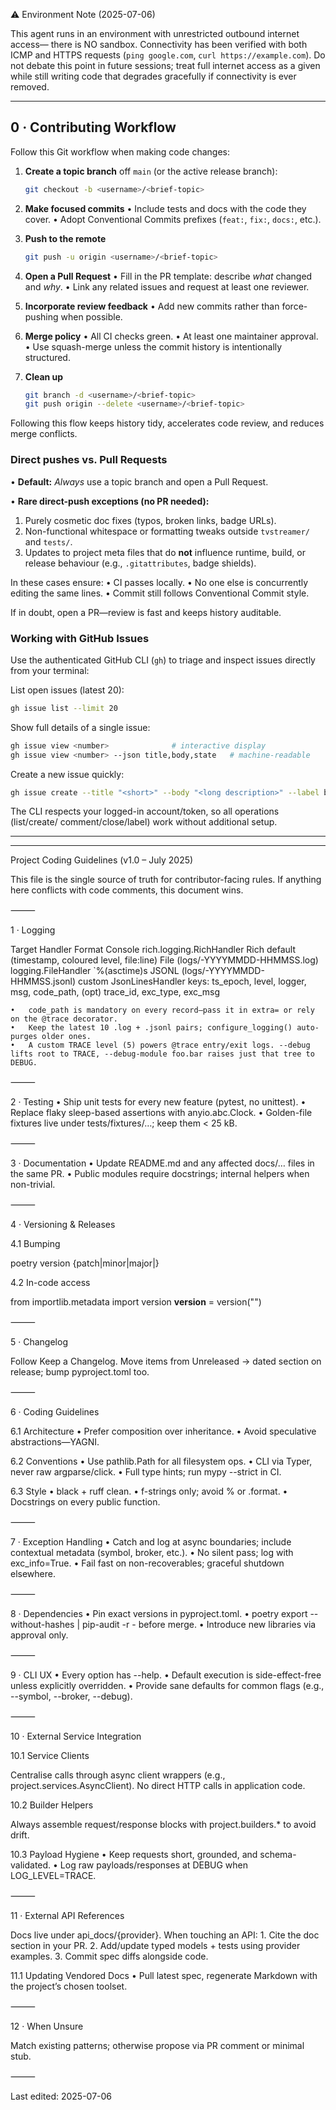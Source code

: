 ⚠️  Environment Note (2025-07-06)

This agent runs in an environment with unrestricted outbound internet access—
there is NO sandbox. Connectivity has been verified with both ICMP and
HTTPS requests (`ping google.com`, `curl https://example.com`). Do not debate
this point in future sessions; treat full internet access as a given while
still writing code that degrades gracefully if connectivity is ever removed.

---

## 0 · Contributing Workflow

Follow this Git workflow when making code changes:

1. **Create a topic branch** off `main` (or the active release branch):
   ```bash
   git checkout -b <username>/<brief-topic>
   ```

2. **Make focused commits**
   • Include tests and docs with the code they cover.
   • Adopt Conventional Commits prefixes (`feat:`, `fix:`, `docs:`, etc.).

3. **Push to the remote**
   ```bash
   git push -u origin <username>/<brief-topic>
   ```

4. **Open a Pull Request**
   • Fill in the PR template: describe _what_ changed and _why_.
   • Link any related issues and request at least one reviewer.

5. **Incorporate review feedback**
   • Add new commits rather than force-pushing when possible.

6. **Merge policy**
   • All CI checks green.
   • At least one maintainer approval.
   • Use squash-merge unless the commit history is intentionally structured.

7. **Clean up**
   ```bash
   git branch -d <username>/<brief-topic>
   git push origin --delete <username>/<brief-topic>
   ```

Following this flow keeps history tidy, accelerates code review, and reduces
merge conflicts.

### Direct pushes vs. Pull Requests

• **Default:** _Always_ use a topic branch and open a Pull Request.

• **Rare direct-push exceptions (no PR needed):**
  1. Purely cosmetic doc fixes (typos, broken links, badge URLs).
  2. Non-functional whitespace or formatting tweaks outside `tvstreamer/` and
     `tests/`.
  3. Updates to project meta files that do **not** influence runtime, build, or
     release behaviour (e.g., `.gitattributes`, badge shields).

  In these cases ensure:
  • CI passes locally.
  • No one else is concurrently editing the same lines.
  • Commit still follows Conventional Commit style.

If in doubt, open a PR—review is fast and keeps history auditable.

### Working with GitHub Issues

Use the authenticated GitHub CLI (`gh`) to triage and inspect issues directly
from your terminal:

List open issues (latest 20):

```bash
gh issue list --limit 20
```

Show full details of a single issue:

```bash
gh issue view <number>              # interactive display
gh issue view <number> --json title,body,state   # machine-readable
```

Create a new issue quickly:

```bash
gh issue create --title "<short>" --body "<long description>" --label bug
```

The CLI respects your logged-in account/token, so all operations (list/create/
comment/close/label) work without additional setup.

---

---

Project Coding Guidelines (v1.0 – July 2025)

This file is the single source of truth for contributor-facing rules. If anything here conflicts with code comments, this document wins.

⸻

1 · Logging

Target	Handler	Format
Console	rich.logging.RichHandler	Rich default (timestamp, coloured level, file:line)
File (logs/<project>-YYYYMMDD-HHMMSS.log)	logging.FileHandler	`%(asctime)s
JSONL (logs/<project>-YYYYMMDD-HHMMSS.jsonl)	custom JsonLinesHandler	keys: ts_epoch, level, logger, msg, code_path, (opt) trace_id, exc_type, exc_msg

	•	code_path is mandatory on every record—pass it in extra= or rely on the @trace decorator.
	•	Keep the latest 10 .log + .jsonl pairs; configure_logging() auto-purges older ones.
	•	A custom TRACE level (5) powers @trace entry/exit logs. --debug lifts root to TRACE, --debug-module foo.bar raises just that tree to DEBUG.

⸻

2 · Testing
	•	Ship unit tests for every new feature (pytest, no unittest).
	•	Replace flaky sleep-based assertions with anyio.abc.Clock.
	•	Golden-file fixtures live under tests/fixtures/…; keep them < 25 kB.

⸻

3 · Documentation
	•	Update README.md and any affected docs/… files in the same PR.
	•	Public modules require docstrings; internal helpers when non-trivial.

⸻

4 · Versioning & Releases

4.1 Bumping

poetry version {patch|minor|major|<exact>}

4.2 In-code access

from importlib.metadata import version
__version__ = version("<project>")


⸻

5 · Changelog

Follow Keep a Changelog. Move items from Unreleased → dated section on release; bump pyproject.toml too.

⸻

6 · Coding Guidelines

6.1 Architecture
	•	Prefer composition over inheritance.
	•	Avoid speculative abstractions—YAGNI.

6.2 Conventions
	•	Use pathlib.Path for all filesystem ops.
	•	CLI via Typer, never raw argparse/click.
	•	Full type hints; run mypy --strict in CI.

6.3 Style
	•	black + ruff clean.
	•	f-strings only; avoid % or .format.
	•	Docstrings on every public function.

⸻

7 · Exception Handling
	•	Catch and log at async boundaries; include contextual metadata (symbol, broker, etc.).
	•	No silent pass; log with exc_info=True.
	•	Fail fast on non-recoverables; graceful shutdown elsewhere.

⸻

8 · Dependencies
	•	Pin exact versions in pyproject.toml.
	•	poetry export --without-hashes | pip-audit -r - before merge.
	•	Introduce new libraries via approval only.

⸻

9 · CLI UX
	•	Every option has --help.
	•	Default execution is side-effect-free unless explicitly overridden.
	•	Provide sane defaults for common flags (e.g., --symbol, --broker, --debug).

⸻

10 · External Service Integration

10.1 Service Clients

Centralise calls through async client wrappers (e.g., project.services.AsyncClient). No direct HTTP calls in application code.

10.2 Builder Helpers

Always assemble request/response blocks with project.builders.* to avoid drift.

10.3 Payload Hygiene
	•	Keep requests short, grounded, and schema-validated.
	•	Log raw payloads/responses at DEBUG when LOG_LEVEL=TRACE.

⸻

11 · External API References

Docs live under api_docs/{provider}.
When touching an API:
	1.	Cite the doc section in your PR.
	2.	Add/update typed models + tests using provider examples.
	3.	Commit spec diffs alongside code.

11.1 Updating Vendored Docs
	•	Pull latest spec, regenerate Markdown with the project’s chosen toolset.

⸻

12 · When Unsure

Match existing patterns; otherwise propose via PR comment or minimal stub.

⸻

Last edited: 2025-07-06
